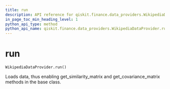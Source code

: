 ```yaml
---
title: run
description: API reference for qiskit.finance.data_providers.WikipediaDataProvider.run
in_page_toc_min_heading_level: 1
python_api_type: method
python_api_name: qiskit.finance.data_providers.WikipediaDataProvider.run
---
```


# run

<span id="qiskit.finance.data_providers.WikipediaDataProvider.run" />

`WikipediaDataProvider.run()`

Loads data, thus enabling get\_similarity\_matrix and get\_covariance\_matrix methods in the base class.


